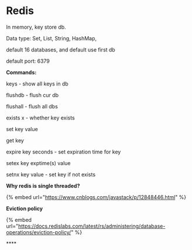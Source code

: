 # Redis

In memory, key store db.

Data type: Set, List, String, HashMap,

default 16 databases, and default use first db

default port: 6379

**Commands:**

keys - show all keys in db

flushdb - flush cur db

flushall - flush all dbs

exists x - whether key exists

set key value

get key

expire key seconds - set expiration time for key

setex key exptime\(s\) value

setnx key value - set key if not exists



**Why redis is single threaded?**

{% embed url="https://www.cnblogs.com/javastack/p/12848446.html" %}



**Eviction policy**

{% embed url="https://docs.redislabs.com/latest/rs/administering/database-operations/eviction-policy/" %}

\*\*\*\*




